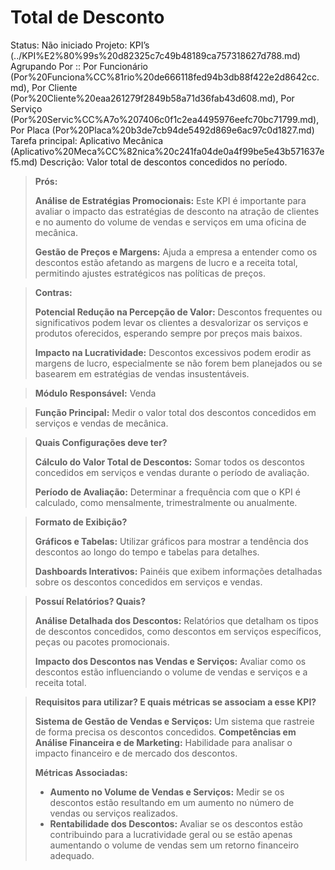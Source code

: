 # Total de Desconto

Status: Não iniciado
Projeto: KPI’s (../KPI%E2%80%99s%20d82325c7c49b48189ca757318627d788.md)
Agrupando Por :: Por Funcionário (Por%20Funciona%CC%81rio%20de666118fed94b3db88f422e2d8642cc.md), Por Cliente (Por%20Cliente%20eaa261279f2849b58a71d36fab43d608.md), Por Serviço (Por%20Servic%CC%A7o%207406c0f1c2ea4495976eefc70bc71799.md), Por Placa (Por%20Placa%20b3de7cb94de5492d869e6ac97c0d1827.md)
Tarefa principal: Aplicativo Mecânica (Aplicativo%20Meca%CC%82nica%20c241fa04de0a4f99be5e43b571637ef5.md)
Descrição: Valor total de descontos concedidos no período.

> **Prós:**
> 
> 
> **Análise de Estratégias Promocionais:** Este KPI é importante para avaliar o impacto das estratégias de desconto na atração de clientes e no aumento do volume de vendas e serviços em uma oficina de mecânica.
> 
> **Gestão de Preços e Margens:** Ajuda a empresa a entender como os descontos estão afetando as margens de lucro e a receita total, permitindo ajustes estratégicos nas políticas de preços.
> 

> **Contras:**
> 
> 
> **Potencial Redução na Percepção de Valor:** Descontos frequentes ou significativos podem levar os clientes a desvalorizar os serviços e produtos oferecidos, esperando sempre por preços mais baixos.
> 
> **Impacto na Lucratividade:** Descontos excessivos podem erodir as margens de lucro, especialmente se não forem bem planejados ou se basearem em estratégias de vendas insustentáveis.
> 

> **Módulo Responsável:**
Venda
> 

> **Função Principal:**
Medir o valor total dos descontos concedidos em serviços e vendas de mecânica.
> 

> **Quais Configurações deve ter?**
> 
> 
> **Cálculo do Valor Total de Descontos:** Somar todos os descontos concedidos em serviços e vendas durante o período de avaliação.
> 
> **Período de Avaliação:** Determinar a frequência com que o KPI é calculado, como mensalmente, trimestralmente ou anualmente.
> 

> **Formato de Exibição?**
> 
> 
> **Gráficos e Tabelas:** Utilizar gráficos para mostrar a tendência dos descontos ao longo do tempo e tabelas para detalhes.
> 
> **Dashboards Interativos:** Painéis que exibem informações detalhadas sobre os descontos concedidos em serviços e vendas.
> 

> **Possuí Relatórios? Quais?**
> 
> 
> **Análise Detalhada dos Descontos:** Relatórios que detalham os tipos de descontos concedidos, como descontos em serviços específicos, peças ou pacotes promocionais.
> 
> **Impacto dos Descontos nas Vendas e Serviços:** Avaliar como os descontos estão influenciando o volume de vendas e serviços e a receita total.
> 

> **Requisitos para utilizar? E quais métricas se associam a esse KPI?**
> 
> 
> **Sistema de Gestão de Vendas e Serviços:** Um sistema que rastreie de forma precisa os descontos concedidos.
> **Competências em Análise Financeira e de Marketing:** Habilidade para analisar o impacto financeiro e de mercado dos descontos.
> 
> **Métricas Associadas:**
> 
> - **Aumento no Volume de Vendas e Serviços:** Medir se os descontos estão resultando em um aumento no número de vendas ou serviços realizados.
> - **Rentabilidade dos Descontos:** Avaliar se os descontos estão contribuindo para a lucratividade geral ou se estão apenas aumentando o volume de vendas sem um retorno financeiro adequado.
